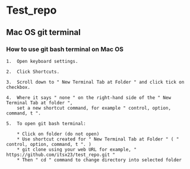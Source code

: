 # Test_repo

## Mac OS git terminal

### How to use git bash terminal on Mac OS

```
1.  Open keyboard settings.
```

```
2.  Click Shortcuts.
```

```
3.  Scroll down to " New Terminal Tab at Folder " and click tick on checkbox.
```

```
4.  Where it says " none " on the right-hand side of the " New Terminal Tab at folder ",
    set a new shortcut command, for example " control, option, command, t ".
```

```
5.  To open git bash terminal:

    * Click on folder (do not open)
    * Use shortcut created for " New Terminal Tab at Folder " ( " control, option, command, t ". )
    * git clone using your web URL for example, " https://github.com/itsx23/test_repo.git "
    * Then " cd " command to change directory into selected folder
    
```
    

